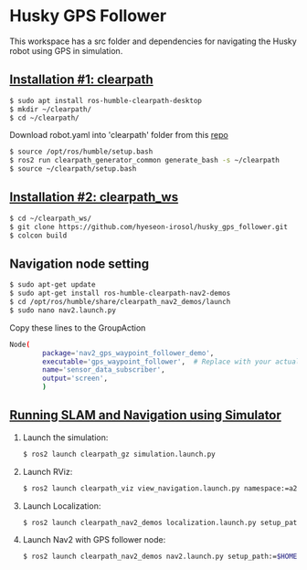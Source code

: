 # Husky GPS Follower 

This workspace has a src folder and dependencies for navigating the Husky robot using GPS in simulation.

## [Installation #1: clearpath](https://docs.clearpathrobotics.com/docs/ros/installation/offboard_pc)
```bash
$ sudo apt install ros-humble-clearpath-desktop
$ mkdir ~/clearpath/
$ cd ~/clearpath/
```
Download robot.yaml into 'clearpath' folder from this [repo](https://github.com/hyeseon-irosol/husky_config/tree/main/clearpath)
```bash
$ source /opt/ros/humble/setup.bash
$ ros2 run clearpath_generator_common generate_bash -s ~/clearpath
$ source ~/clearpath/setup.bash
```

## [Installation #2: clearpath_ws](https://docs.clearpathrobotics.com/docs/ros/tutorials/simulator/install)
```bash
$ cd ~/clearpath_ws/
$ git clone https://github.com/hyeseon-irosol/husky_gps_follower.git
$ colcon build
```

## Navigation node setting
```bash
$ sudo apt-get update
$ sudo apt-get install ros-humble-clearpath-nav2-demos
$ cd /opt/ros/humble/share/clearpath_nav2_demos/launch
$ sudo nano nav2.launch.py
```
Copy these lines to the GroupAction
```bash
Node(
        package='nav2_gps_waypoint_follower_demo',
        executable='gps_waypoint_follower',  # Replace with your actual executable name
        name='sensor_data_subscriber',
        output='screen',
        )
```
## [Running SLAM and Navigation using Simulator](https://docs.clearpathrobotics.com/docs/ros/tutorials/navigation_demos/nav2)

1. Launch the simulation:
    ```bash
    $ ros2 launch clearpath_gz simulation.launch.py
    ```

2. Launch RViz:
    ```bash
    $ ros2 launch clearpath_viz view_navigation.launch.py namespace:=a200_0284
    ```

3. Launch Localization:
    ```bash
    $ ros2 launch clearpath_nav2_demos localization.launch.py setup_path:=$HOME/clearpath/
    ```

4. Launch Nav2 with GPS follower node:
    ```bash
    $ ros2 launch clearpath_nav2_demos nav2.launch.py setup_path:=$HOME/clearpath/
    ```

